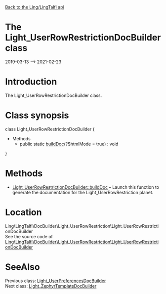 [Back to the Ling/LingTalfi api](https://github.com/lingtalfi/LingTalfi/blob/master/doc/api/Ling/LingTalfi.md)



The Light_UserRowRestrictionDocBuilder class
================
2019-03-13 --> 2021-02-23






Introduction
============

The Light_UserRowRestrictionDocBuilder class.



Class synopsis
==============


class <span class="pl-k">Light_UserRowRestrictionDocBuilder</span>  {

- Methods
    - public static [buildDoc](https://github.com/lingtalfi/LingTalfi/blob/master/doc/api/Ling/LingTalfi/DocBuilder/Light_UserRowRestriction/Light_UserRowRestrictionDocBuilder/buildDoc.md)(?$htmlMode = true) : void

}






Methods
==============

- [Light_UserRowRestrictionDocBuilder::buildDoc](https://github.com/lingtalfi/LingTalfi/blob/master/doc/api/Ling/LingTalfi/DocBuilder/Light_UserRowRestriction/Light_UserRowRestrictionDocBuilder/buildDoc.md) &ndash; Launch this function to generate the documentation for the Light_UserRowRestriction planet.





Location
=============
Ling\LingTalfi\DocBuilder\Light_UserRowRestriction\Light_UserRowRestrictionDocBuilder<br>
See the source code of [Ling\LingTalfi\DocBuilder\Light_UserRowRestriction\Light_UserRowRestrictionDocBuilder](https://github.com/lingtalfi/LingTalfi/blob/master/DocBuilder/Light_UserRowRestriction/Light_UserRowRestrictionDocBuilder.php)



SeeAlso
==============
Previous class: [Light_UserPreferencesDocBuilder](https://github.com/lingtalfi/LingTalfi/blob/master/doc/api/Ling/LingTalfi/DocBuilder/Light_UserPreferences/Light_UserPreferencesDocBuilder.md)<br>Next class: [Light_ZephyrTemplateDocBuilder](https://github.com/lingtalfi/LingTalfi/blob/master/doc/api/Ling/LingTalfi/DocBuilder/Light_ZephyrTemplate/Light_ZephyrTemplateDocBuilder.md)<br>
